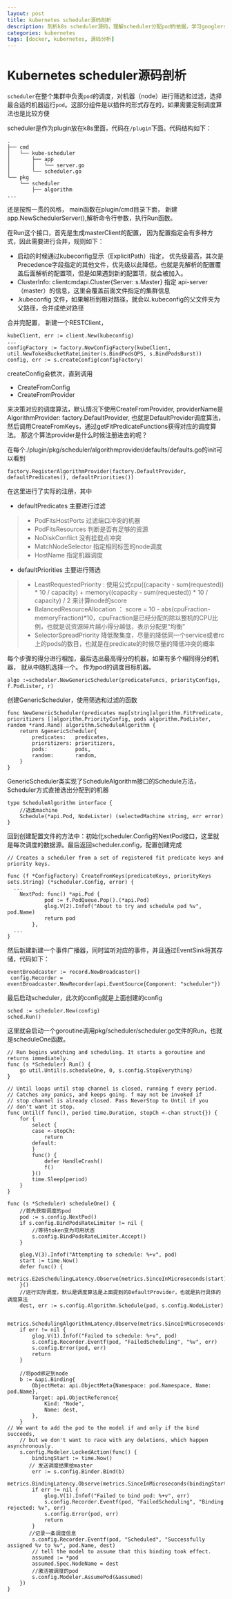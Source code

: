 ```yaml
---
layout: post
title: kubernetes scheduler源码剖析
description: 剖析k8s scheduler源码，理解scheduler分配pod的依据，学习googlers写代码时使用的设计模式和考虑的方面
categories: kubernetes
tags: [docker, kubernetes, 源码分析]
---
```



# Kubernetes scheduler源码剖析


`scheduler`在整个集群中负责`pod`的调度，对机器（node）进行筛选和过滤，选择最合适的机器运行`pod`。这部分组件是以插件的形式存在的，如果需要定制调度算法也是比较方便

scheduler是作为plugin放在k8s里面，代码在`/plugin`下面。代码结构如下：

```
.
├── cmd
│   └── kube-scheduler
│       ├── app
│       │   └── server.go
│       └── scheduler.go
└── pkg  
    └── scheduler
        ├── algorithm
...
```

还是按照一贯的风格， main函数在plugin/cmd目录下面， 新建app.NewSchedulerServer(),解析命令行参数，执行Run函数。

在Run这个接口，首先是生成masterClient的配置， 因为配置指定会有多种方式，因此需要进行合并，规则如下：

* 启动的时候通过kubeconfig显示（ExplicitPath）指定， 优先级最高，其次是Precedence字段指定的其他文件，优先级以此降低，也就是先解析的配置覆盖后面解析的配置项，但是如果遇到新的配置项，就会被加入。
* ClusterInfo: clientcmdapi.Cluster{Server: s.Master} 指定 api-server（master）的信息，这里会覆盖前面文件指定的集群信息
* .kubeconfig 文件，如果解析到相对路径，就会以.kubeconfig的父文件夹为父路径，合并成绝对路径


合并完配置， 新建一个RESTClient，

```
kubeClient, err := client.New(kubeconfig)
...
configFactory := factory.NewConfigFactory(kubeClient, util.NewTokenBucketRateLimiter(s.BindPodsQPS, s.BindPodsBurst))
config, err := s.createConfig(configFactory)
```

createConfig会依次，直到调用

* CreateFromConfig
* CreateFromProvider

来决策对应的调度算法，默认情况下使用CreateFromProvider, providerName是AlgorithmProvider: factory.DefaultProvider, 也就是DefaultProvider调度算法，然后调用CreateFromKeys，通过getFitPredicateFunctions获得对应的调度算法。
那这个算法provider是什么时候注册进去的呢？

在每个./plugin/pkg/scheduler/algorithmprovider/defaults/defaults.go的init可以看到

```
factory.RegisterAlgorithmProvider(factory.DefaultProvider, defaultPredicates(), defaultPriorities())
```

在这里进行了实际的注册，其中

* defaultPredicates 主要进行过滤

> * PodFitsHostPorts 过滤端口冲突的机器
> * PodFitsResources 判断是否有足够的资源
> * NoDiskConflict 没有挂载点冲突
> * MatchNodeSelector 指定相同标签的node调度
> * HostName 指定机器调度

* defaultPriorities 主要进行筛选

> * LeastRequestedPriority : 使用公式cpu((capacity - sum(requested)) * 10 / capacity) + memory((capacity - sum(requested)) * 10 / capacity) / 2 来计算node的score
> * BalancedResourceAllocation ： score = 10 - abs(cpuFraction-memoryFraction)*10，cpuFraction是已经分配的除以整机的CPU比例，也就是说资源碎片越小得分越低，表示分配更“均衡”
> * SelectorSpreadPriority 降低聚集度，尽量的降低同一个service或者rc上的pods的数目，也就是在predicate的时候尽量的降低冲突的概率

每个步骤的得分进行相加，最后选出最高得分的机器，如果有多个相同得分的机器， 就从中随机选择一个。 作为pod的调度目标机器。

```
algo :=scheduler.NewGenericScheduler(predicateFuncs, priorityConfigs, f.PodLister, r)
```

创建GenericScheduler，使用筛选和过滤的函数

```
func NewGenericScheduler(predicates map[string]algorithm.FitPredicate, prioritizers []algorithm.PriorityConfig, pods algorithm.PodLister, random *rand.Rand) algorithm.ScheduleAlgorithm {
	return &genericScheduler{
		predicates:   predicates,
		prioritizers: prioritizers,
		pods:         pods,
		random:       random,
	}
}
```

GenericScheduler类实现了ScheduleAlgorithm接口的Schedule方法，Scheduler方式直接选出分配到的机器

```
type ScheduleAlgorithm interface {
    //选出machine
	Schedule(*api.Pod, NodeLister) (selectedMachine string, err error)
}
```

回到创建配置文件的方法中：初始化scheduler.Config的NextPod接口，这里就是每次调度的数据源。最后返回scheduler.config，配置创建完成

```
// Creates a scheduler from a set of registered fit predicate keys and priority keys.

func (f *ConfigFactory) CreateFromKeys(predicateKeys, priorityKeys sets.String) (*scheduler.Config, error) {
  ...
  	NextPod: func() *api.Pod {
            pod := f.PodQueue.Pop().(*api.Pod)
            glog.V(2).Infof("About to try and schedule pod %v", pod.Name)
            return pod
        },      
  ...
}
```

然后新建新建一个事件广播器，同时监听对应的事件，并且通过EventSink将其存储，代码如下：

```
eventBroadcaster := record.NewBroadcaster()
 config.Recorder = eventBroadcaster.NewRecorder(api.EventSource{Component: "scheduler"})
```

最后启动scheduler，此次的config就是上面创建的config

```
sched := scheduler.New(config)
sched.Run()
```

这里就会启动一个goroutine调用pkg/scheduler/scheduler.go文件的Run，也就是scheduleOne函数。

```
// Run begins watching and scheduling. It starts a goroutine and returns immediately.
func (s *Scheduler) Run() {
	go util.Until(s.scheduleOne, 0, s.config.StopEverything)
}

// Until loops until stop channel is closed, running f every period.
// Catches any panics, and keeps going. f may not be invoked if
// stop channel is already closed. Pass NeverStop to Until if you
// don't want it stop.
func Until(f func(), period time.Duration, stopCh <-chan struct{}) {
	for {
		select {
		case <-stopCh:
			return
		default:
		}
		func() {
			defer HandleCrash()
			f()
		}()
		time.Sleep(period)
	}
}
```

```
func (s *Scheduler) scheduleOne() {
    //首先获取调度的pod
    pod := s.config.NextPod()
    if s.config.BindPodsRateLimiter != nil {
        //等待token变为可用状态
        s.config.BindPodsRateLimiter.Accept()
    }   
    
    glog.V(3).Infof("Attempting to schedule: %+v", pod)
    start := time.Now()
    defer func() {
        metrics.E2eSchedulingLatency.Observe(metrics.SinceInMicroseconds(start))
    }() 
    //进行实际调度，默认是调度算法是上面提到的DefaultProvider，也就是执行具体的调度算法
    dest, err := s.config.Algorithm.Schedule(pod, s.config.NodeLister)

    metrics.SchedulingAlgorithmLatency.Observe(metrics.SinceInMicroseconds(start))
    if err != nil {
        glog.V(1).Infof("Failed to schedule: %+v", pod)
        s.config.Recorder.Eventf(pod, "FailedScheduling", "%v", err)
        s.config.Error(pod, err)
        return
    }   

    //将pod绑定到node
    b := &api.Binding{
        ObjectMeta: api.ObjectMeta{Namespace: pod.Namespace, Name: pod.Name},
        Target: api.ObjectReference{
            Kind: "Node",
            Name: dest,
        },  
    }   
// We want to add the pod to the model if and only if the bind succeeds,
    // but we don't want to race with any deletions, which happen asynchronously.
    s.config.Modeler.LockedAction(func() {
        bindingStart := time.Now()
       // 发送调度结果给master
        err := s.config.Binder.Bind(b)
        metrics.BindingLatency.Observe(metrics.SinceInMicroseconds(bindingStart))
        if err != nil {
            glog.V(1).Infof("Failed to bind pod: %+v", err)
            s.config.Recorder.Eventf(pod, "FailedScheduling", "Binding rejected: %v", err)
            s.config.Error(pod, err)
            return
        }
       //记录一条调度信息
        s.config.Recorder.Eventf(pod, "Scheduled", "Successfully assigned %v to %v", pod.Name, dest)
        // tell the model to assume that this binding took effect.
        assumed := *pod
        assumed.Spec.NodeName = dest
        //激活被调度的pod
        s.config.Modeler.AssumePod(&assumed)
    })
}
```

